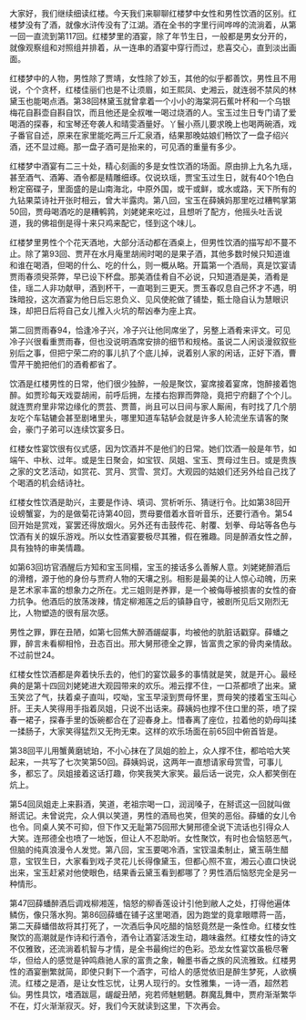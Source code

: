 
大家好，我们继续细读红楼。今天我们来聊聊红楼梦中女性和男性饮酒的区别。红楼梦没有了酒，就像水浒传没有了江湖。酒在全书的字里行间哗哗的流淌着，从第一回一直流到第117回。红楼梦里的酒宴，除了年节生日，一般都是男女分开的，就像观察组和对照组并排着，从一连串的酒宴中穿行而过，悲喜交心，直到淡出画面。

红楼梦中的人物，男性除了贾靖，女性除了妙玉，其他的似乎都善饮，男性且不用说，个个贪杯，红楼佳丽们也是不让须眉，如王熙凤、史湘云，就连弱不禁风的林黛玉也能喝点酒。第38回林黛玉就曾拿着一个小小的海棠洞石蕉叶杯和一个乌银梅花自斟壶自斟自饮，而且他还是全叔唯一喝过烧酒的人。宝玉过生日专门请了爱喝酒的探春，和宝琴还夸袭人和晴雯酒量好。丫鬟小燕儿要求晚上也喝两碗酒，戏子番官自述，原来在家里能吃两三斤汇泉酒，结果那晚姑娘们畅饮了一盘子绍兴酒，还不显过瘾。那一盘子酒可是抬来的，可见酒的重量有多少。

红楼梦中酒宴有二三十处，精心刻画的多是女性饮酒的场面。原由排上九名九瑶，甚至酒气、酒筹、酒令都是精雕细琢。仅说玖瑶，贾宝玉过生日，就有40个1色白粉定窑碟子，里面盛的是山南海北，中原外国，或干或鲜，或水或路，天下所有的九钻果菜诗社开张时相云，曾大半露肉。第八回，宝玉在薛姨妈那里吃过糟鸭掌第50回，贾母喝酒吃的是糟鹌鹑，刘姥姥来吃过，且想听了配方，他摇头吐舌说道，我的佛祖倒是得十来只鸡来配它，怪到这个味儿。

红楼梦里男性个个花天酒地，大部分活动都在酒桌上，但男性饮酒的描写却不蔓不止。除了第93回、贾芹在水月庵里胡闹时喝的是果子酒，其他多数时候只知道谁和谁在喝酒，但喝的什么、吃的什么，则一概从略。开篇第一个酒局，真是饮宴请贾雨春须臾茶弊，早已设下杯盘。那美酒佳肴自不必说，只知道酒是美，酒肴是佳，瑶二人非功献甲，酒到杯干，一直喝到三更天。贾玉春叹息自己怀才不遇，明珠暗投，这次酒宴为他日后忘恩负义、见风使舵做了铺垫，甄士隐自认为慧眼识珠，却把日后将自己女儿推入火坑的帮凶奉为座上宾。

第二回贾雨春94，恰逢冷子兴，冷子兴让他同席坐了，另整上酒肴来评文。可见冷子兴很看重贾雨春，但也没说明酒席安排的细节和规格。虽说二人闲谈漫叙叙些别后之事，但把宁荣二府的事儿扒了个底儿掉，说着别人家的闲话，正好下酒，曹雪芹干脆把他们的酒肴都省了。

饮酒是红楼男性的日常，他们很少独醉，一般是聚饮，宴席接着宴席，饱醉接着饱醉。如贾珍每天戏耍胡闹，前呼后拥，左搂右抱罪而弊隐，竟把宁府翻了个个儿。就连贾府里非常边缘化的贾芸、贾蔷，尚且可以日间与家人厮闹，有时找了几个朋友吃个车轱辘会甚至剧堵里头，哪里知道车轱轳会就是许多人轮流坐东请客的聚会，豪门子弟可以连续饮宴多日。

红楼女性宴饮很有仪式感，因为饮酒并不是他们的日常。她们饮酒一般是年节，如端午、中秋、过年。或是生日聚会，如宝钗、凤姐、宝玉、贾母过生日。或是贵族之家的文艺活动，如赏花、赏月、赏雪、赏灯。大观园的姑娘们还另外给自己找了个喝酒的机会结诗社。

红楼女性饮酒是助兴，主要是作诗、填词、赏析听乐、猜谜行令。比如第38回开设螃蟹宴，为的是做菊花诗第40回，贾母要借着水音听音乐，还要行酒令。第54回开始是赏戏，宴罢还得放烟火。另外还有击鼓传花、射覆、划拳、母站等各色与饮酒有关的娱乐游戏。所以女性酒宴要极尽其雅，假在雅趣。同是醉酒女性之醉，具有独特的审美情趣。

如第63回坊官酒醒后方知和宝玉同榻，宝玉的接话多么善解人意。刘姥姥醉酒后的滑稽，源于他的身份与贾府人物的天壤之别。相影是最美的让人惊心动魄，历来是艺术家丰富的想象力之所在。尤三姐则是养罪，是一个被侮辱被损害的女性的奋力抗争。他酒后的放荡泼辣，情定柳湘莲之后的镇静自守，被剧所见后又刚烈无比，人物塑造的很有层次感。

男性之罪，罪在丑陋，如第七回焦大醉酒龌龊事，均被他的肮脏话戳穿。薛蟠之罪，醉言未看柳相怜，丑态百出。邢大舅邢德全之罪，皆富贵之家的骨肉亲情敌。不过前世24。

红楼女性饮酒都是奔着快乐去的，他们的宴饮最多的事情就是笑，就是开心。最经典的是第十四回刘姥姥进大观园带来的欢乐。湘云撑不住，一口茶都喷了出来。黛玉笑岔了气，扶着桌子直叫，哎呦，宝玉早滚到贾母怀里，贾母笑的搂着宝玉叫心肝。王夫人笑得用手指着凤姐，只说不出话来。薛姨妈也撑不住口里的茶，喷了探春一裙子，探春手里的饭碗都合在了迎春身上。惜春离了座位，拉着他的奶母叫揉一揉肠子，大家笑得猛烈又无拘无束。这样的欢乐场面在前65回中俯首皆是。

第38回平儿用蟹黄磨琥珀，不小心抹在了凤姐的脸上，众人撑不住，都哈哈大笑起来，一共写了七次笑第50回。薛姨妈说，这两年一直想请家母赏雪，可事儿多，都忘了。凤姐接着这话打趣，你笑我笑大家笑。最后话一说完，众人都笑倒在炕上。

第54回凤姐走上来斟酒，笑道，老祖宗喝一口，润润嗓子，在掰谎这一回就叫做掰谎记。未曾说完，众人俱以笑道，男性的酒局也笑，但笑的恶俗。薛蟠的女儿令也令。同桌人笑不可抑，但下作又无耻第75回邢大舅邢德全说下流话也引得众人大笑。连邢德全也喷了一地饭，但让人不忍助听。女性聚饮，有时也会恼怒恶气，但脑的纯真浪漫令人发觉。第八回，宝玉要喝冷酒，宝钗温柔制止，黛玉萌生醋意，宝钗生日，大家看到戏子灵花儿长得像黛玉，但都心照不宣，湘云心直口快说出来，宝玉赶紧对他使眼色，结果香云黛玉看到都哪了？男性酒后恼怒完全是另一种情形。

第47回薛蟠醉酒后调戏柳湘莲，恼怒的柳香莲设计引他到敝人之处，打得他遍体鳞伤，像只落水狗。第86回薛蟠在铺子这里喝酒，因为跑堂的竟拿眼瞟蒋一菡，第二天薛蟠借故将其打死了，一次酒后争风吃醋的恼怒竟然是一条性命。红楼女性聚饮的高潮就是作诗和行酒令，酒令让酒宴活泼生动，趣味盎然。红楼女性的诗文不仅雅致，还流淌着机智与才情，是全书最绚烂的色彩。恐龙女性宴饮虽极尽奢华，但给人的感觉是钟鸣鼎驰人家的富贵之象，翰墨书香之族的风流雅致。红楼男性的酒宴删繁就简，即使只剩下一个酒字，可给人的感觉依旧是醉生梦死，人欲横流。红楼之是酒，是让女性忘忧，让男人现行的。女性雅集，一诗一酒，超然若仙。男性具饮，嗜酒跋扈，龌龊丑陋，宛若师魅魍魉。群魔乱舞中，贾府渐渐繁华不在，灯火渐渐寂灭。好，我们今天就读到这里，下次再会。


